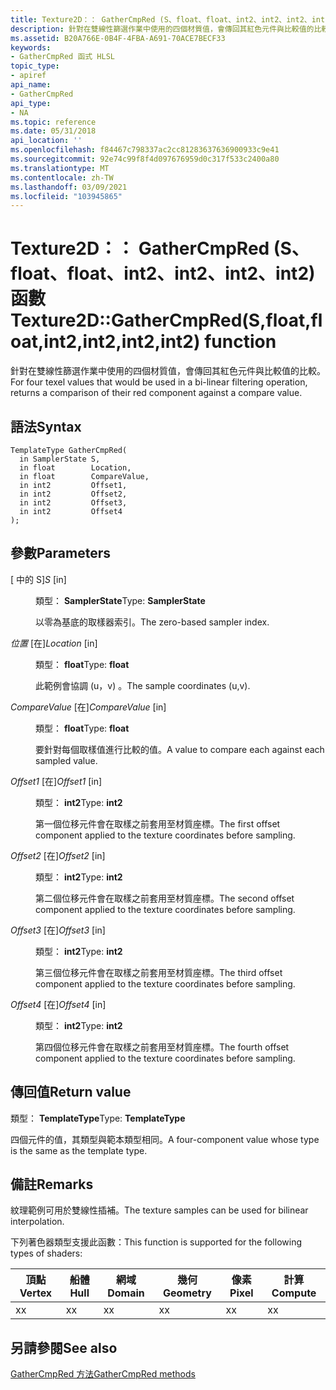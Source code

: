 ```yaml
---
title: Texture2D：： GatherCmpRed (S、float、float、int2、int2、int2、int2) 函數
description: 針對在雙線性篩選作業中使用的四個材質值，會傳回其紅色元件與比較值的比較。 |Texture2D：： GatherCmpRed (S、float、float、int2、int2、int2、int2) 函數
ms.assetid: B20A766E-0B4F-4FBA-A691-70ACE7BECF33
keywords:
- GatherCmpRed 函式 HLSL
topic_type:
- apiref
api_name:
- GatherCmpRed
api_type:
- NA
ms.topic: reference
ms.date: 05/31/2018
api_location: ''
ms.openlocfilehash: f84467c798337ac2cc81283637636900933c9e41
ms.sourcegitcommit: 92e74c99f8f4d097676959d0c317f533c2400a80
ms.translationtype: MT
ms.contentlocale: zh-TW
ms.lasthandoff: 03/09/2021
ms.locfileid: "103945865"
---
```

# <a name="texture2dgathercmpredsfloatfloatint2int2int2int2-function"></a><span data-ttu-id="3101c-105">Texture2D：： GatherCmpRed (S、float、float、int2、int2、int2、int2) 函數</span><span class="sxs-lookup"><span data-stu-id="3101c-105">Texture2D::GatherCmpRed(S,float,float,int2,int2,int2,int2) function</span></span>

<span data-ttu-id="3101c-106">針對在雙線性篩選作業中使用的四個材質值，會傳回其紅色元件與比較值的比較。</span><span class="sxs-lookup"><span data-stu-id="3101c-106">For four texel values that would be used in a bi-linear filtering operation, returns a comparison of their red component against a compare value.</span></span>

## <a name="syntax"></a><span data-ttu-id="3101c-107">語法</span><span class="sxs-lookup"><span data-stu-id="3101c-107">Syntax</span></span>


``` syntax
TemplateType GatherCmpRed(
  in SamplerState S,
  in float        Location,
  in float        CompareValue,
  in int2         Offset1,
  in int2         Offset2,
  in int2         Offset3,
  in int2         Offset4
);
```



## <a name="parameters"></a><span data-ttu-id="3101c-108">參數</span><span class="sxs-lookup"><span data-stu-id="3101c-108">Parameters</span></span>

<dl> <dt>

<span data-ttu-id="3101c-109"> \[ 中的 S\]</span><span class="sxs-lookup"><span data-stu-id="3101c-109">*S* \[in\]</span></span>
</dt> <dd>

<span data-ttu-id="3101c-110">類型： **SamplerState**</span><span class="sxs-lookup"><span data-stu-id="3101c-110">Type: **SamplerState**</span></span>

<span data-ttu-id="3101c-111">以零為基底的取樣器索引。</span><span class="sxs-lookup"><span data-stu-id="3101c-111">The zero-based sampler index.</span></span>

</dd> <dt>

<span data-ttu-id="3101c-112">*位置* \[在\]</span><span class="sxs-lookup"><span data-stu-id="3101c-112">*Location* \[in\]</span></span>
</dt> <dd>

<span data-ttu-id="3101c-113">類型： **float**</span><span class="sxs-lookup"><span data-stu-id="3101c-113">Type: **float**</span></span>

<span data-ttu-id="3101c-114">此範例會協調 (u，v) 。</span><span class="sxs-lookup"><span data-stu-id="3101c-114">The sample coordinates (u,v).</span></span>

</dd> <dt>

<span data-ttu-id="3101c-115">*CompareValue* \[在\]</span><span class="sxs-lookup"><span data-stu-id="3101c-115">*CompareValue* \[in\]</span></span>
</dt> <dd>

<span data-ttu-id="3101c-116">類型： **float**</span><span class="sxs-lookup"><span data-stu-id="3101c-116">Type: **float**</span></span>

<span data-ttu-id="3101c-117">要針對每個取樣值進行比較的值。</span><span class="sxs-lookup"><span data-stu-id="3101c-117">A value to compare each against each sampled value.</span></span>

</dd> <dt>

<span data-ttu-id="3101c-118">*Offset1* \[在\]</span><span class="sxs-lookup"><span data-stu-id="3101c-118">*Offset1* \[in\]</span></span>
</dt> <dd>

<span data-ttu-id="3101c-119">類型： **int2**</span><span class="sxs-lookup"><span data-stu-id="3101c-119">Type: **int2**</span></span>

<span data-ttu-id="3101c-120">第一個位移元件會在取樣之前套用至材質座標。</span><span class="sxs-lookup"><span data-stu-id="3101c-120">The first offset component applied to the texture coordinates before sampling.</span></span>

</dd> <dt>

<span data-ttu-id="3101c-121">*Offset2* \[在\]</span><span class="sxs-lookup"><span data-stu-id="3101c-121">*Offset2* \[in\]</span></span>
</dt> <dd>

<span data-ttu-id="3101c-122">類型： **int2**</span><span class="sxs-lookup"><span data-stu-id="3101c-122">Type: **int2**</span></span>

<span data-ttu-id="3101c-123">第二個位移元件會在取樣之前套用至材質座標。</span><span class="sxs-lookup"><span data-stu-id="3101c-123">The second offset component applied to the texture coordinates before sampling.</span></span>

</dd> <dt>

<span data-ttu-id="3101c-124">*Offset3* \[在\]</span><span class="sxs-lookup"><span data-stu-id="3101c-124">*Offset3* \[in\]</span></span>
</dt> <dd>

<span data-ttu-id="3101c-125">類型： **int2**</span><span class="sxs-lookup"><span data-stu-id="3101c-125">Type: **int2**</span></span>

<span data-ttu-id="3101c-126">第三個位移元件會在取樣之前套用至材質座標。</span><span class="sxs-lookup"><span data-stu-id="3101c-126">The third offset component applied to the texture coordinates before sampling.</span></span>

</dd> <dt>

<span data-ttu-id="3101c-127">*Offset4* \[在\]</span><span class="sxs-lookup"><span data-stu-id="3101c-127">*Offset4* \[in\]</span></span>
</dt> <dd>

<span data-ttu-id="3101c-128">類型： **int2**</span><span class="sxs-lookup"><span data-stu-id="3101c-128">Type: **int2**</span></span>

<span data-ttu-id="3101c-129">第四個位移元件會在取樣之前套用至材質座標。</span><span class="sxs-lookup"><span data-stu-id="3101c-129">The fourth offset component applied to the texture coordinates before sampling.</span></span>

</dd> </dl>

## <a name="return-value"></a><span data-ttu-id="3101c-130">傳回值</span><span class="sxs-lookup"><span data-stu-id="3101c-130">Return value</span></span>

<span data-ttu-id="3101c-131">類型： **TemplateType**</span><span class="sxs-lookup"><span data-stu-id="3101c-131">Type: **TemplateType**</span></span>

<span data-ttu-id="3101c-132">四個元件的值，其類型與範本類型相同。</span><span class="sxs-lookup"><span data-stu-id="3101c-132">A four-component value whose type is the same as the template type.</span></span>

## <a name="remarks"></a><span data-ttu-id="3101c-133">備註</span><span class="sxs-lookup"><span data-stu-id="3101c-133">Remarks</span></span>

<span data-ttu-id="3101c-134">紋理範例可用於雙線性插補。</span><span class="sxs-lookup"><span data-stu-id="3101c-134">The texture samples can be used for bilinear interpolation.</span></span>

<span data-ttu-id="3101c-135">下列著色器類型支援此函數：</span><span class="sxs-lookup"><span data-stu-id="3101c-135">This function is supported for the following types of shaders:</span></span>



| <span data-ttu-id="3101c-136">頂點</span><span class="sxs-lookup"><span data-stu-id="3101c-136">Vertex</span></span> | <span data-ttu-id="3101c-137">船體</span><span class="sxs-lookup"><span data-stu-id="3101c-137">Hull</span></span> | <span data-ttu-id="3101c-138">網域</span><span class="sxs-lookup"><span data-stu-id="3101c-138">Domain</span></span> | <span data-ttu-id="3101c-139">幾何</span><span class="sxs-lookup"><span data-stu-id="3101c-139">Geometry</span></span> | <span data-ttu-id="3101c-140">像素</span><span class="sxs-lookup"><span data-stu-id="3101c-140">Pixel</span></span> | <span data-ttu-id="3101c-141">計算</span><span class="sxs-lookup"><span data-stu-id="3101c-141">Compute</span></span> |
|--------|------|--------|----------|-------|---------|
| <span data-ttu-id="3101c-142">x</span><span class="sxs-lookup"><span data-stu-id="3101c-142">x</span></span>      | <span data-ttu-id="3101c-143">x</span><span class="sxs-lookup"><span data-stu-id="3101c-143">x</span></span>    | <span data-ttu-id="3101c-144">x</span><span class="sxs-lookup"><span data-stu-id="3101c-144">x</span></span>      | <span data-ttu-id="3101c-145">x</span><span class="sxs-lookup"><span data-stu-id="3101c-145">x</span></span>        | <span data-ttu-id="3101c-146">x</span><span class="sxs-lookup"><span data-stu-id="3101c-146">x</span></span>     | <span data-ttu-id="3101c-147">x</span><span class="sxs-lookup"><span data-stu-id="3101c-147">x</span></span>       |



 

## <a name="see-also"></a><span data-ttu-id="3101c-148">另請參閱</span><span class="sxs-lookup"><span data-stu-id="3101c-148">See also</span></span>

<dl> <dt>

[<span data-ttu-id="3101c-149">GatherCmpRed 方法</span><span class="sxs-lookup"><span data-stu-id="3101c-149">GatherCmpRed methods</span></span>](texture2d-gathercmpred.md)
</dt> </dl>

 

 




